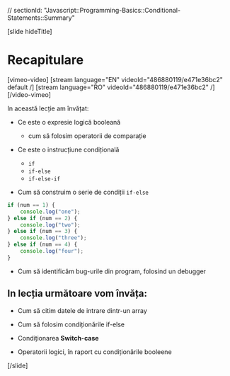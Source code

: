 // sectionId: "Javascript::Programming-Basics::Conditional-Statements::Summary"

[slide hideTitle]
# Recapitulare

[vimeo-video]
[stream language="EN" videoId="486880119/e471e36bc2" default /]
[stream language="RO" videoId="486880119/e471e36bc2"  /]
[/video-vimeo]

In această lecție am învățat:

- Ce este o expresie logică booleană  
   - cum să folosim operatorii de comparație 

- Ce este o instrucțiune condițională 
   - `if`
   - `if-else`
   - `if-else-if`
- Cum să construim o serie de condiții `if-else` 

```js
if (num == 1) {
    console.log("one");
} else if (num == 2) {
    console.log("two");
} else if (num == 3) {
    console.log("three");
} else if (num == 4) {
    console.log("four");
}
```

- Cum să identificăm bug-urile din program, folosind un debugger

## In lecția următoare vom învăța:

- Cum să citim datele de intrare dintr-un array

- Cum să folosim condiționările if-else

- Condiționarea **Switch-case** 

- Operatorii logici, în raport cu condiționările booleene 

[/slide]

